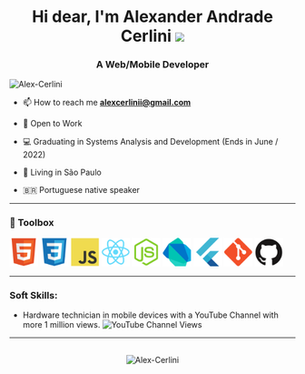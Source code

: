 <h1 align="center">Hi dear, I'm Alexander Andrade Cerlini <img src="https://raw.githubusercontent.com/kaueMarques/kaueMarques/master/hi.gif" width="30px"></h1>
<h3 align="center">A Web/Mobile Developer</h3>
<p align="left"> <img src="https://komarev.com/ghpvc/?username=alex-cerlini" alt="Alex-Cerlini" /> </p>

- 📫 How to reach me **alexcerlinii@gmail.com**

- 🚀 Open to Work

- 💻 Graduating in Systems Analysis and Development (Ends in June / 2022)

- 🏡 Living in São Paulo

- 🇧🇷 Portuguese native speaker

---

### 🧰 Toolbox

<p style="margin-top: 15px">

<img src="https://raw.githubusercontent.com/devicons/devicon/master/icons/html5/html5-original.svg" alt="HTML5 Logo" width="50" height="50"/>

<img src="https://raw.githubusercontent.com/devicons/devicon/master/icons/css3/css3-original.svg" alt="CSS3 Logo" width="50" height="50"/>

<img src="https://raw.githubusercontent.com/devicons/devicon/master/icons/javascript/javascript-original.svg" alt="JavaScript Logo" width="50" height="50"/>

<img src="https://raw.githubusercontent.com/devicons/devicon/master/icons/react/react-original.svg" alt="ReactJS Logo" width="50" height="50"/>

<img src="https://raw.githubusercontent.com/devicons/devicon/master/icons/nodejs/nodejs-original.svg" alt="NodeJS Logo" width="50" height="50"/>

<img src="https://raw.githubusercontent.com/devicons/devicon/master/icons/dart/dart-original.svg" alt="Dart Logo" width="50" height="50"/>

<img src="https://raw.githubusercontent.com/devicons/devicon/master/icons/flutter/flutter-original.svg" alt="Flutter Logo" width="50" height="50"/>

<img src="https://raw.githubusercontent.com/devicons/devicon/master/icons/git/git-original.svg" alt="Git Logo" width="50" height="50"/>

<img src="https://raw.githubusercontent.com/devicons/devicon/master/icons/github/github-original.svg" alt="GitHub Logo" width="50" height="50"/>

</p>

---

### Soft Skills:

- Hardware technician in mobile devices with a YouTube Channel with more 1 million views. ![YouTube Channel Views](https://img.shields.io/youtube/channel/views/UCc02duTpbSsJiH9JvuRyDQA?style=social)

---

<p align="center" style="margin-top: 30px"><img src="https://github-readme-stats.vercel.app/api?username=alex-cerlini&show_icons=true" alt="Alex-Cerlini"/></p>

<!--
<p align="left">
<img src="https://raw.githubusercontent.com/devicons/devicon/master/icons/react/react-original-wordmark.svg" alt="react" width="20" height="20"/>
<img src="https://raw.githubusercontent.com/devicons/devicon/master/icons/css3/css3-plain-wordmark.svg" alt="css3"  width="20" height="20"/>
<img src="https://raw.githubusercontent.com/devicons/devicon/master/icons/html5/html5-original-wordmark.svg" alt="html5"  width="20" height="20"/>
<img src="https://raw.githubusercontent.com/devicons/devicon/master/icons/javascript/javascript-original.svg" alt="javascript" width="20" height="20"/>
<img src="https://raw.githubusercontent.com/devicons/devicon/master/icons/postgresql/postgresql-original-wordmark.svg" alt="postgresql" width="20" height="20"/>
<img src="https://raw.githubusercontent.com/devicons/devicon/master/icons/nodejs/nodejs-original-wordmark.svg" alt="nodejs" width="20" height="20"/></p><p align="center">
</p> -->
